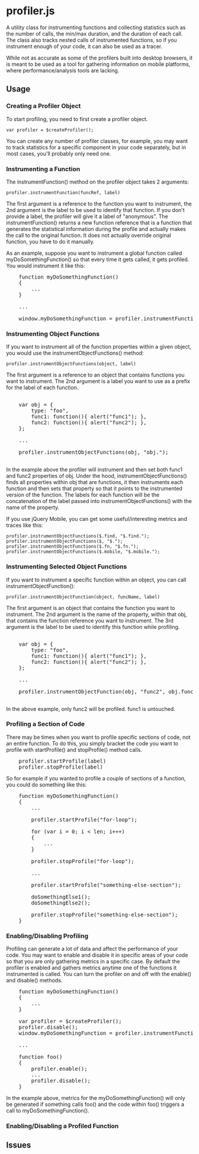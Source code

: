 # profiler.js

A utility class for instrumenting functions and collecting statistics such as the number of calls, the min/max duration, and the duration of each call. The class also tracks nested calls of instrumented functions, so if you instrument enough of your code, it can also be used as a tracer.

While not as accurate as some of the profilers built into desktop browsers, it is meant to be used as a tool for gathering information on mobile platforms, where performance/analysis tools are lacking.

## Usage

### Creating a Profiler Object

To start profiling, you need to first create a profiler object.

    var profiler = $createProfiler();

You can create any number of profiler classes, for example, you may want to track statistics for a specific component in your code separately, but in most cases, you'll probably only need one.

### Instrumenting a Function

The instrumentFunction() method on the profiler object takes 2 arguments:

    profiler.instrumentFunction(funcRef, label)

The first argument is a reference to the function you want to instrument, the 2nd argument is the label to be used to identify that function. If you don't provide a label, the profiler will give it a label of "anonymous". The instrumentFunction() returns a new function reference that is a function that generates the statistical information during the profile and actually makes the call to the original function. It does not actually override original function, you have to do it manually.

As an example, suppose you want to instrument a global function called myDoSomethingFunction() so that every time it gets called, it gets profiled. You would instrument it like this:

<pre>
	function myDoSomethingFunction()
	{
		...
	}

	...

	window.myDoSomethingFunction = profiler.instrumentFunction(myDoSomethingFunction, "myDoSomethingFunction");
</pre>

### Instrumenting Object Functions

If you want to instrument all of the function properties within a given object, you would use the instrumentObjectFunctions() method:

    profiler.instrumentObjectFunctions(object, label)

The first argument is a reference to an object that contains functions you want to instrument. The 2nd argument is a label you want to use as a prefix for the label of each function.

<pre>

	var obj = {
		type: "foo",
		func1: function(){ alert("func1"); },
		func2: function(){ alert("func2"); },
	};

	...
	
	profiler.instrumentObjectFunctions(obj, "obj.");

</pre>

In the example above the profiler will instrument and then set both func1 and func2 properties of obj. Under the hood, instrumentObjectFunctions() finds all properties within obj that are functions, it then instruments each function and then sets that property so that it points to the instrumented version of the function. The labels for each function will be the concatenation of the label passed into instrumentObjectFunctions()  with the name of the property.

If you use jQuery Mobile, you can get some useful/interesting metrics and traces like this:

	profiler.instrumentObjectFunctions($.find, "$.find.");
	profiler.instrumentObjectFunctions($, "$.");
	profiler.instrumentObjectFunctions($.fn, "$.fn.");
	profiler.instrumentObjectFunctions($.mobile, "$.mobile.");

### Instrumenting Selected Object Functions

If you want to instrument a specific function within an object, you can call instrumentObjectFunction(): 

    profiler.instrumentObjectFunction(object, funcName, label)

The first argument is an object that contains the function you want to instrument. The 2nd argument is the name of the property, within that obj, that contains the function reference you want to instrument. The 3rd argument is the label to be used to identify this function while profiling.


<pre>

	var obj = {
		type: "foo",
		func1: function(){ alert("func1"); },
		func2: function(){ alert("func2"); },
	};

	...
	
	profiler.instrumentObjectFunction(obj, "func2", obj.func2");

</pre>

In the above example, only func2 will be profiled. func1 is untouched.

### Profiling a Section of Code

There may be times when you want to profile specific sections of code, not an entire function. To do this, you simply bracket the code you want to profile with startProfile() and stopProfile() method calls.

<pre>
    profiler.startProfile(label)
	profiler.stopProfile(label)
</pre>

So for example if you wanted to profile a couple of sections of a function, you could do something like this:

<pre>
	function myDoSomethingFunction()
	{
		...

		profiler.startProfile("for-loop");

		for (var i = 0; i &lt; len; i+++)
		{
			...
		}

		profiler.stopProfile("for-loop");

		...

		profiler.startProfile("something-else-section");

		doSomethingElse1();
		doSomethingElse2();

		profiler.stopProfile("something-else-section");
	}
</pre>

### Enabling/Disabling Profiling

Profiling can generate a lot of data and affect the performance of your code. You may want to enable and disable it in specific areas of your code so that you are only gathering metrics in a specific case. By default the profiler is enabled and gathers metrics anytime one of the functions it instrumented is called. You can turn the profiler on and off with the enable() and disable() methods.

<pre>
	function myDoSomethingFunction()
	{
		...
	}

    var profiler = $createProfiler();
	profiler.disable();
	window.myDoSomethingFunction = profiler.instrumentFunction(myDoSomethingFunction, "myDoSomethingFunction");

	...

	function foo()
	{
		profiler.enable();
		...
		profiler.disable();
	}
</pre>

In the example above, metrics for the myDoSomethingFunction() will only be generated if something calls foo() and the code within foo() triggers a call to myDoSomethingFunction().

### Enabling/Disabling a Profiled Function

## Issues